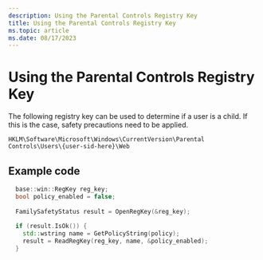 ```yaml
---
description: Using the Parental Controls Registry Key
title: Using the Parental Controls Registry Key
ms.topic: article
ms.date: 08/17/2023
---
```


# Using the Parental Controls Registry Key

The following registry key can be used to determine if a user is a child. If this is the case, safety precautions need to be applied.

```
HKLM\Software\Microsoft\Windows\CurrentVersion\Parental Controls\Users\{user-sid-here}\Web
```


 

## Example code

```C++
  base::win::RegKey reg_key;
  bool policy_enabled = false;
 
  FamilySafetyStatus result = OpenRegKey(&reg_key);
 
  if (result.IsOk()) {
    std::wstring name = GetPolicyString(policy);
    result = ReadRegKey(reg_key, name, &policy_enabled);
  }
```
